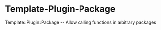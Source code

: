 # Template-Plugin-Package
Template::Plugin::Package -- Allow calling functions in arbitrary packages
